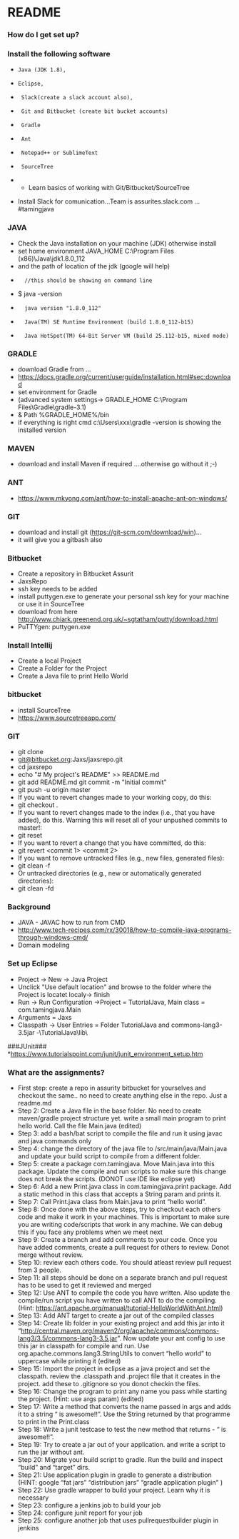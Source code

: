 # README #


### How do I get set up? ###


### Install the following software ###
*     Java (JDK 1.8), 
*     Eclipse,
*      Slack(create a slack account also),
*      Git and Bitbucket (create bit bucket accounts) 
*      Gradle
*      Ant
*      Notepad++ or SublimeText
*      SourceTree
* - Learn basics of working with Git/Bitbucket/SourceTree


* Install Slack for comunication...Team is assurites.slack.com ... #tamingjava


### JAVA ###
*	Check the Java installation on your machine (JDK) otherwise install
*	set home environment JAVA_HOME C:\Program Files (x86)\Java\jdk1.8.0_112  
*	and the path of location of the jdk (google will help)
*		//this should be showing on command line
*	$ java -version
*		java version "1.8.0_112"
*		Java(TM) SE Runtime Environment (build 1.8.0_112-b15)
*		Java HotSpot(TM) 64-Bit Server VM (build 25.112-b15, mixed mode)


### GRADLE ###
*	download Gradle from ...
*	https://docs.gradle.org/current/userguide/installation.html#sec:download
*	set environment for Gradle 
*	(advanced system settings-> GRADLE_HOME C:\Program Files\Gradle\gradle-3.1)
*	& Path %GRADLE_HOME%/bin 
* if everything is right cmd c:\Users\xxx\gradle -version is showing the installed version

	
### MAVEN ###
*	download and install Maven if required ....otherwise go without it ;-)
	
### ANT ###
*	https://www.mkyong.com/ant/how-to-install-apache-ant-on-windows/
	
	
### GIT ###
*	download and install git (https://git-scm.com/download/win)... 
*	it will give you a gitbash also 
	
### Bitbucket ###
* Create a repository in Bitbucket Assurit
* JaxsRepo
* ssh key needs to be added
* install puttygen.exe to generate your personal ssh key for your machine or use it in SourceTree
* download from here http://www.chiark.greenend.org.uk/~sgtatham/putty/download.html
* PuTTYgen: puttygen.exe


### Install Intellij ###

* Create a local Project
* Create a Folder for the Project 
* Create a Java file to print Hello World 

### bitbucket ###

* install SourceTree
* https://www.sourcetreeapp.com/

### GIT ###
* git clone 
* git@bitbucket.org:Jaxs/jaxsrepo.git 
* cd jaxsrepo 
* echo "# My project's README" >> README.md 
* git add README.md git commit -m "Initial commit" 
* git push -u origin master
* If you want to revert changes made to your working copy, do this:
* git checkout .
* If you want to revert changes made to the index (i.e., that you have added), do this. Warning this will reset all of your unpushed commits to master!:
* git reset
* If you want to revert a change that you have committed, do this:
* git revert <commit 1> <commit 2>
* If you want to remove untracked files (e.g., new files, generated files):
* git clean -f
* Or untracked directories (e.g., new or automatically generated directories): 
* git clean -fd

### Background ### 
* JAVA - JAVAC how to run from CMD
* http://www.tech-recipes.com/rx/30018/how-to-compile-java-programs-through-windows-cmd/
* Domain modeling

### Set up Eclipse ###
* Project -> New -> Java Project 
* Unclick "Use default location" and browse to the folder where the Project is locatet localy-> finish
* Run -> Run Configuration ->Project = TutorialJava, Main class = com.tamingjava.Main
* Arguments = Jaxs
* Classpath -> User Entries = Folder TutorialJava and commons-lang3-3.5jar -\TutorialJava\lib\

###JUnit###
*https://www.tutorialspoint.com/junit/junit_environment_setup.htm


### What are the assignments? ###

* First step: create a repo in assurity bitbucket for yourselves and checkout the same.. no need to create anything else in the repo. Just a readme.md
* Step  2: Create a Java file in the base folder. No need to create maven/gradle project structure yet. write a small main program to print hello world. Call the file Main.java (edited)
* Step  3: add a bash/bat script to compile the file and run it using javac and java commands only
* Step  4: change the directory of the java file to <your project>/src/main/java/Main.java and update your build script to compile from a different folder.
* Step  5: create a package com.tamingjava. Move Main.java into this package. Update the compile and run scripts to make sure this change does not break the scripts. (DONOT use IDE like eclipse yet)
* Step  6: Add a new Print.java class in com.tamingjava.print package. Add a static method in this class that accepts a String param and prints it.
* Step  7: Call Print.java class from Main.java to print “hello world”.
* Step  8: Once done with the above steps, try to checkout each others code and make it work in your machines. This is important to make sure you are writing code/scripts that work in any machine. We can debug this if you face any problems when we meet next
* Step  9: Create a branch and add comments to your code. Once you have added comments, create a pull request for others to review. Donot merge without review.
* Step 10: review each others code. You should atleast review pull request from 3 people.
* Step 11: all steps should be done on a separate branch and pull request has to be used to get it reviewed and merged
* Step 12: Use ANT to compile the code you have written. Also update the compile/run script you have written to call ANT to do the compiling.(Hint: https://ant.apache.org/manual/tutorial-HelloWorldWithAnt.html)
* Step 13: Add ANT target to create a jar out of the compiled classes
* Step 14: Create lib folder in your existing project and add this jar into it “http://central.maven.org/maven2/org/apache/commons/commons-lang3/3.5/commons-lang3-3.5.jar". Now update your ant config to use this jar in classpath for compile and run. Use org.apache.commons.lang3.StringUtils to convert “hello world” to uppercase while printing it (edited)
* Step 15: Import the project in eclipse as a java project and set the classpath. review the .classpath and .project file that it creates in the project. add these to .gitignore so you donot checkin the files.
* Step 16: Change the program to print any name you pass while starting the project. (Hint: use args param) (edited)
* Step 17: Write a method that converts the name passed in args and adds it to a string “<uppercaseName> is awesome!!”. Use the String returned by that programme to print in the Print.class
* Step 18: Write a junit testcase to test the new method that returns - “<uppercaseName> is awesome!!”.
* Step 19: Try to create a jar out of your application. and write a script to run the jar without ant.
* Step 20: Migrate your build script to gradle. Run the build and inspect “build” and “target” dirs.
* Step 21: Use application plugin in gradle to generate a distribution (HINT: google “fat jars” “distribution jars” “gradle application plugin" )
* Step 22: Use gradle wrapper to build your project. Learn why it is necessary
* Step 23: configure a jenkins job to build your job
* Step 24: configure junit report for your job
* Step 25: configure another job that uses pullrequestbuilder plugin in jenkins

